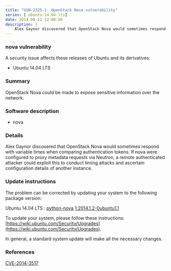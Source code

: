 ```yaml
---
title: "USN-2325-1: OpenStack Nova vulnerability"
series: [ ubuntu-14.04-lts]
date: 2014-08-21 12:00:00
description: |
    Alex Gaynor discovered that OpenStack Nova would sometimes respond with variable times when comparing authentication tokens. If nova were configured to proxy metadata requests via Neutron, a remote authenticated attacker could exploit this to conduct timing attacks and ascertain configuration details of another instance. 
--- 
```

 
 


### nova vulnerability

A security issue affects these releases of Ubuntu and its derivatives:

* Ubuntu 14.04 LTS

### Summary

OpenStack Nova could be made to expose sensitive information over the network.

### Software description

* nova 

### Details

Alex Gaynor discovered that OpenStack Nova would sometimes respond with variable times when comparing authentication tokens. If nova were configured to proxy metadata requests via Neutron, a remote authenticated attacker could exploit this to conduct timing attacks and ascertain configuration details of another instance. 

### Update instructions

The problem can be corrected by updating your system to the following package version:

Ubuntu 14.04 LTS
 : [python-nova](https://launchpad.net/ubuntu/+source/nova) <span> [1:2014.1.2-0ubuntu1.1](https://launchpad.net/ubuntu/+source/nova/1:2014.1.2-0ubuntu1.1) </span> 

To update your system, please follow these instructions: [https://wiki.ubuntu.com/Security/Upgrades](https://wiki.ubuntu.com/Security/Upgrades).

In general, a standard system update will make all the necessary changes. 

### References

 
 [CVE-2014-3517](http://people.ubuntu.com/~ubuntu-security/cve/CVE-2014-3517)
 

